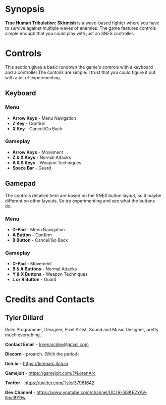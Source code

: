 # Synopsis
**True Human Tribulation: Skirmish** is a wave-based fighter where you
have to survive against multiple waves of enemies. The game features 
controls simple enough that you could play with just an SNES controller.


# Controls
This section gives a basic rundown the game's controls with a keyboard and
a controller.The controls are simple. I trust that you could figure it out
with a bit of experimenting.

## Keyboard

### Menu
* **Arrow Keys** - Menu Navigation
* **Z Key** - Confirm
* **X Key** - Cancel/Go Back

### Gameplay
* **Arrow Keys** - Movement
* **Z & X Keys** - Normal Attacks
* **A & S Keys** - Weapon Techniques
* **Space Bar** - Guard

## Gamepad
The controls detailed here are based on the SNES button layout, so it
maybe different on other layouts. So try experimenting and see what the
buttons do.

### Menu
* **D-Pad** - Menu Navigation
* **A Button** - Confirm
* **B Button** - Cancel/Go Back

### Gameplay
* **D-Pad** - Movement
* **B & A Buttons** - Normal Attacks
* **Y & X Buttons** - Weapon Techniques
* **L or R Button** - Guard


# Credits and Contacts

## Tyler Dillard
Role: Programmer, Designer, Pixel Artist, Sound and Music Designer, pretty
much everything.

**Contact Email** - lorenarcdev@gmail.com

**Discord** - proarch. (With the period)

**Itch.io** - https://lorenarc.itch.io

**Gamejolt** - https://gamejolt.com/@LorenArc

**Twitter** - https://twitter.com/Tyler37961642

**Dev Channel** - https://www.youtube.com/channel/UCzR-5I3KE2YAV-Ilndl8Y9w
